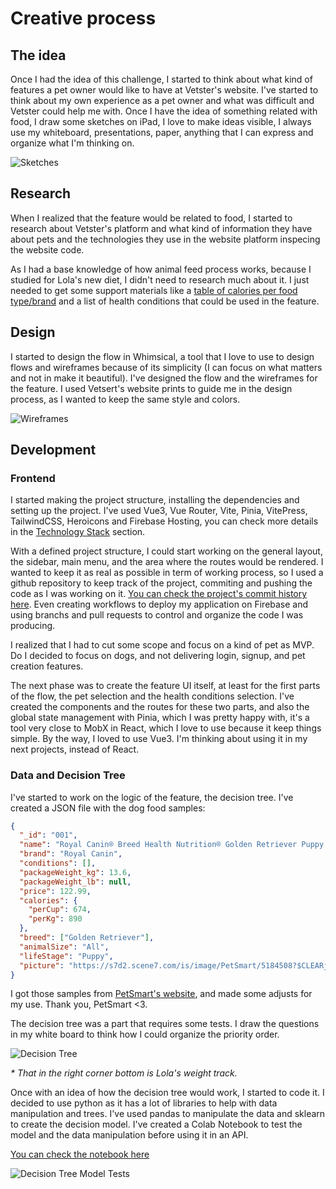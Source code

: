 # Creative process

## The idea

Once I had the idea of this challenge, I started to think about what kind of features a pet owner would like to have at Vetster's website. I've started to think about my own experience as a pet owner and what was difficult and Vetster could help me with. Once I have the idea of something related with food, I draw some sketches on iPad, I love to make ideas visible, I always use my whiteboard, presentations, paper, anything that I can express and organize what I'm thinking on.

![Sketches](./images/ipad_note.png)

## Research

When I realized that the feature would be related to food, I started to research about Vetster's platform and what kind of information they have about pets and the technologies they use in the website platform inspecing the website code.

As I had a base knowledge of how animal feed process works, because I studied for Lola's new diet, I didn't need to research much about it. I just needed to get some support materials like a [table of calories per food type/brand](https://www.franklinanimalclinic.vet/sites/site-2382/documents/Dog_Dry_Foods1.pdf) and a list of health conditions that could be used in the feature.

## Design

I started to design the flow in Whimsical, a tool that I love to use to design flows and wireframes because of its simplicity (I can focus on what matters and not in make it beautiful). I've designed the flow and the wireframes for the feature. I used Vetsert's website prints to guide me in the design process, as I wanted to keep the same style and colors.

![Wireframes](./images/wireframes.png)

## Development

### Frontend

I started making the project structure, installing the dependencies and setting up the project. I've used Vue3, Vue Router, Vite, Pinia, VitePress, TailwindCSS, Heroicons and Firebase Hosting, you can check more details in the [Technology Stack](/project-scope.md#technology-stack) section.

With a defined project structure, I could start working on the general layout, the sidebar, main menu, and the area where the routes would be rendered. I wanted to keep it as real as possible in term of working process, so I used a github repository to keep track of the project, commiting and pushing the code as I was working on it. [You can check the project's commit history here](https://github.com/clarabatt/pet-food-advice/commits/main/). Even creating workflows to deploy my application on Firebase and using branchs and pull requests to control and organize the code I was producing.

I realized that I had to cut some scope and focus on a kind of pet as MVP. Do I decided to focus on dogs, and not delivering login, signup, and pet creation features.

The next phase was to create the feature UI itself, at least for the first parts of the flow, the pet selection and the health conditions selection. I've created the components and the routes for these two parts, and also the global state management with Pinia, which I was pretty happy with, it's a tool very close to MobX in React, which I love to use because it keep things simple. By the way, I loved to use Vue3. I'm thinking about using it in my next projects, instead of React.

### Data and Decision Tree

I've started to work on the logic of the feature, the decision tree. I've created a JSON file with the dog food samples:

```json
{
  "_id": "001",
  "name": "Royal Canin® Breed Health Nutrition® Golden Retriever Puppy Dry Dog Food",
  "brand": "Royal Canin",
  "conditions": [],
  "packageWeight_kg": 13.6,
  "packageWeight_lb": null,
  "price": 122.99,
  "calories": {
    "perCup": 674,
    "perKg": 890
  },
  "breed": ["Golden Retriever"],
  "animalSize": "All",
  "lifeStage": "Puppy",
  "picture": "https://s7d2.scene7.com/is/image/PetSmart/5184508?$CLEARjpg$"
}
```

I got those samples from [PetSmart's website](https://www.petsmart.ca/dog/food/dry-food/authority+blue-buffalo+hills-science-diet+natural-balance+nutrience+purina-pro-plan+royal-canin/?pmin=0.01&srule=best-sellers), and made some adjusts for my use. Thank you, PetSmart <3.

The decision tree was a part that requires some tests. I draw the questions in my white board to think how I could organize the priority order.

![Decision Tree](./images/decision-tree-thinking.jpg)

_\* That in the right corner bottom is Lola's weight track._

Once with an idea of how the decision tree would work, I started to code it. I decided to use python as it has a lot of libraries to help with data manipulation and trees. I've used pandas to manipulate the data and sklearn to create the decision model. I've created a Colab Notebook to test the model and the data manipulation before using it in an API.

[You can check the notebook here](https://colab.research.google.com/drive/1iEG3p1saytlS0wGL7Upbh8W7b5FDvt1t?usp=sharing)

![Decision Tree Model Tests](./images/decision-tree-model.png)
